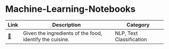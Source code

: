 # Machine-Learning-Notebooks

| Link | Description | Category
| --- | --- | --- |
| [:link:](NLP/cuisine_identification.ipynb) | Given the ingredients of the food, identify the cuisine.| NLP, Text Classification
